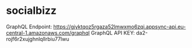 # socialbizz

GraphQL Endpoint: https://gjyktqoz5rgaza52lmwxmo6zqi.appsync-api.eu-central-1.amazonaws.com/graphql
GraphQL API KEY: da2-rojf6r2xujghnlqllrbiu77lwu
